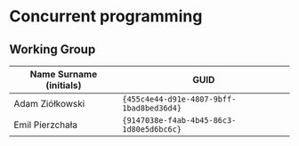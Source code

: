 # Concurrent programming

## Working Group

| Name Surname (initials) | GUID                                     |
| ----------------------- | ---------------------------------------- |
| Adam Ziółkowski         | `{455c4e44-d91e-4807-9bff-1bad8bed36d4}` |
| Emil Pierzchała         | `{9147038e-f4ab-4b45-86c3-1d80e5d6bc6c}` |
